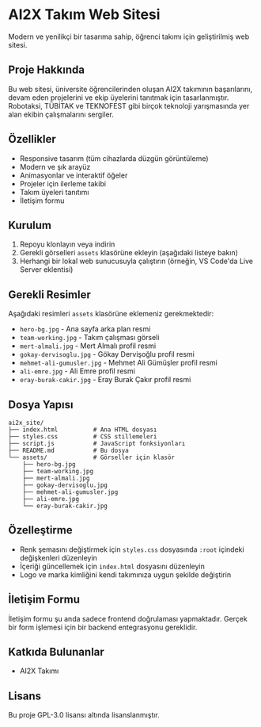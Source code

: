 # AI2X Takım Web Sitesi

Modern ve yenilikçi bir tasarıma sahip, öğrenci takımı için geliştirilmiş web sitesi.

## Proje Hakkında

Bu web sitesi, üniversite öğrencilerinden oluşan AI2X takımının başarılarını, devam eden projelerini ve ekip üyelerini tanıtmak için tasarlanmıştır. Robotaksi, TÜBİTAK ve TEKNOFEST gibi birçok teknoloji yarışmasında yer alan ekibin çalışmalarını sergiler.

## Özellikler

- Responsive tasarım (tüm cihazlarda düzgün görüntüleme)
- Modern ve şık arayüz
- Animasyonlar ve interaktif öğeler
- Projeler için ilerleme takibi
- Takım üyeleri tanıtımı
- İletişim formu

## Kurulum

1. Repoyu klonlayın veya indirin
2. Gerekli görselleri `assets` klasörüne ekleyin (aşağıdaki listeye bakın)
3. Herhangi bir lokal web sunucusuyla çalıştırın (örneğin, VS Code'da Live Server eklentisi)

## Gerekli Resimler

Aşağıdaki resimleri `assets` klasörüne eklemeniz gerekmektedir:

- `hero-bg.jpg` - Ana sayfa arka plan resmi
- `team-working.jpg` - Takım çalışması görseli
- `mert-almali.jpg` - Mert Almalı profil resmi
- `gokay-dervisoglu.jpg` - Gökay Dervişoğlu profil resmi
- `mehmet-ali-gumusler.jpg` - Mehmet Ali Gümüşler profil resmi
- `ali-emre.jpg` - Ali Emre profil resmi
- `eray-burak-cakir.jpg` - Eray Burak Çakır profil resmi

## Dosya Yapısı

```
ai2x_site/
├── index.html          # Ana HTML dosyası
├── styles.css          # CSS stillemeleri
├── script.js           # JavaScript fonksiyonları
├── README.md           # Bu dosya
└── assets/             # Görseller için klasör
    ├── hero-bg.jpg
    ├── team-working.jpg
    ├── mert-almali.jpg
    ├── gokay-dervisoglu.jpg
    ├── mehmet-ali-gumusler.jpg
    ├── ali-emre.jpg
    └── eray-burak-cakir.jpg
```

## Özelleştirme

- Renk şemasını değiştirmek için `styles.css` dosyasında `:root` içindeki değişkenleri düzenleyin
- İçeriği güncellemek için `index.html` dosyasını düzenleyin
- Logo ve marka kimliğini kendi takımınıza uygun şekilde değiştirin

## İletişim Formu

İletişim formu şu anda sadece frontend doğrulaması yapmaktadır. Gerçek bir form işlemesi için bir backend entegrasyonu gereklidir.

## Katkıda Bulunanlar

- AI2X Takımı

## Lisans

Bu proje GPL-3.0 lisansı altında lisanslanmıştır. 
